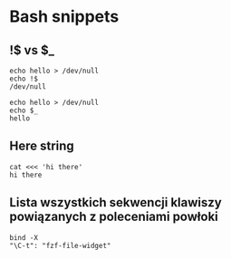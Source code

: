 # Bash snippets

## !$ vs $_

```
echo hello > /dev/null
echo !$
/dev/null
```

```
echo hello > /dev/null
echo $_
hello
```

## Here string

```
cat <<< 'hi there'
hi there
```

## Lista wszystkich sekwencji klawiszy powiązanych z poleceniami powłoki

```
bind -X
"\C-t": "fzf-file-widget"
```

